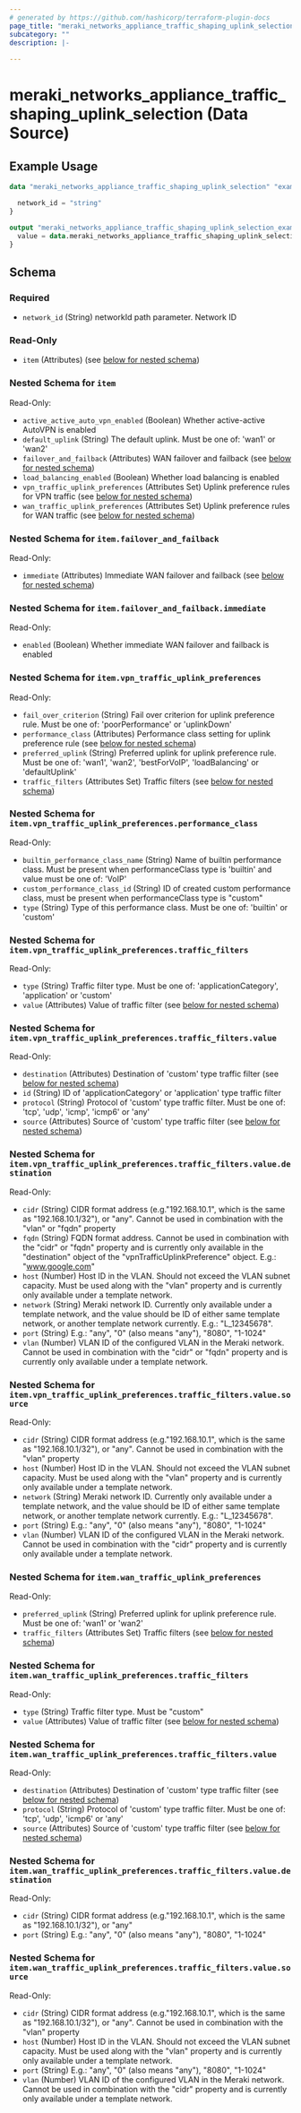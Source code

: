 ```yaml
---
# generated by https://github.com/hashicorp/terraform-plugin-docs
page_title: "meraki_networks_appliance_traffic_shaping_uplink_selection Data Source - terraform-provider-meraki"
subcategory: ""
description: |-
  
---
```


# meraki_networks_appliance_traffic_shaping_uplink_selection (Data Source)



## Example Usage

```terraform
data "meraki_networks_appliance_traffic_shaping_uplink_selection" "example" {

  network_id = "string"
}

output "meraki_networks_appliance_traffic_shaping_uplink_selection_example" {
  value = data.meraki_networks_appliance_traffic_shaping_uplink_selection.example.item
}
```

<!-- schema generated by tfplugindocs -->
## Schema

### Required

- `network_id` (String) networkId path parameter. Network ID

### Read-Only

- `item` (Attributes) (see [below for nested schema](#nestedatt--item))

<a id="nestedatt--item"></a>
### Nested Schema for `item`

Read-Only:

- `active_active_auto_vpn_enabled` (Boolean) Whether active-active AutoVPN is enabled
- `default_uplink` (String) The default uplink. Must be one of: 'wan1' or 'wan2'
- `failover_and_failback` (Attributes) WAN failover and failback (see [below for nested schema](#nestedatt--item--failover_and_failback))
- `load_balancing_enabled` (Boolean) Whether load balancing is enabled
- `vpn_traffic_uplink_preferences` (Attributes Set) Uplink preference rules for VPN traffic (see [below for nested schema](#nestedatt--item--vpn_traffic_uplink_preferences))
- `wan_traffic_uplink_preferences` (Attributes Set) Uplink preference rules for WAN traffic (see [below for nested schema](#nestedatt--item--wan_traffic_uplink_preferences))

<a id="nestedatt--item--failover_and_failback"></a>
### Nested Schema for `item.failover_and_failback`

Read-Only:

- `immediate` (Attributes) Immediate WAN failover and failback (see [below for nested schema](#nestedatt--item--failover_and_failback--immediate))

<a id="nestedatt--item--failover_and_failback--immediate"></a>
### Nested Schema for `item.failover_and_failback.immediate`

Read-Only:

- `enabled` (Boolean) Whether immediate WAN failover and failback is enabled



<a id="nestedatt--item--vpn_traffic_uplink_preferences"></a>
### Nested Schema for `item.vpn_traffic_uplink_preferences`

Read-Only:

- `fail_over_criterion` (String) Fail over criterion for uplink preference rule. Must be one of: 'poorPerformance' or 'uplinkDown'
- `performance_class` (Attributes) Performance class setting for uplink preference rule (see [below for nested schema](#nestedatt--item--vpn_traffic_uplink_preferences--performance_class))
- `preferred_uplink` (String) Preferred uplink for uplink preference rule. Must be one of: 'wan1', 'wan2', 'bestForVoIP', 'loadBalancing' or 'defaultUplink'
- `traffic_filters` (Attributes Set) Traffic filters (see [below for nested schema](#nestedatt--item--vpn_traffic_uplink_preferences--traffic_filters))

<a id="nestedatt--item--vpn_traffic_uplink_preferences--performance_class"></a>
### Nested Schema for `item.vpn_traffic_uplink_preferences.performance_class`

Read-Only:

- `builtin_performance_class_name` (String) Name of builtin performance class. Must be present when performanceClass type is 'builtin' and value must be one of: 'VoIP'
- `custom_performance_class_id` (String) ID of created custom performance class, must be present when performanceClass type is "custom"
- `type` (String) Type of this performance class. Must be one of: 'builtin' or 'custom'


<a id="nestedatt--item--vpn_traffic_uplink_preferences--traffic_filters"></a>
### Nested Schema for `item.vpn_traffic_uplink_preferences.traffic_filters`

Read-Only:

- `type` (String) Traffic filter type. Must be one of: 'applicationCategory', 'application' or 'custom'
- `value` (Attributes) Value of traffic filter (see [below for nested schema](#nestedatt--item--vpn_traffic_uplink_preferences--traffic_filters--value))

<a id="nestedatt--item--vpn_traffic_uplink_preferences--traffic_filters--value"></a>
### Nested Schema for `item.vpn_traffic_uplink_preferences.traffic_filters.value`

Read-Only:

- `destination` (Attributes) Destination of 'custom' type traffic filter (see [below for nested schema](#nestedatt--item--vpn_traffic_uplink_preferences--traffic_filters--value--destination))
- `id` (String) ID of 'applicationCategory' or 'application' type traffic filter
- `protocol` (String) Protocol of 'custom' type traffic filter. Must be one of: 'tcp', 'udp', 'icmp', 'icmp6' or 'any'
- `source` (Attributes) Source of 'custom' type traffic filter (see [below for nested schema](#nestedatt--item--vpn_traffic_uplink_preferences--traffic_filters--value--source))

<a id="nestedatt--item--vpn_traffic_uplink_preferences--traffic_filters--value--destination"></a>
### Nested Schema for `item.vpn_traffic_uplink_preferences.traffic_filters.value.destination`

Read-Only:

- `cidr` (String) CIDR format address (e.g."192.168.10.1", which is the same as "192.168.10.1/32"), or "any". Cannot be used in combination with the "vlan" or "fqdn" property
- `fqdn` (String) FQDN format address. Cannot be used in combination with the "cidr" or "fqdn" property and is currently only available in the "destination" object of the "vpnTrafficUplinkPreference" object. E.g.: "www.google.com"
- `host` (Number) Host ID in the VLAN. Should not exceed the VLAN subnet capacity. Must be used along with the "vlan" property and is currently only available under a template network.
- `network` (String) Meraki network ID. Currently only available under a template network, and the value should be ID of either same template network, or another template network currently. E.g.: "L_12345678".
- `port` (String) E.g.: "any", "0" (also means "any"), "8080", "1-1024"
- `vlan` (Number) VLAN ID of the configured VLAN in the Meraki network. Cannot be used in combination with the "cidr" or "fqdn" property and is currently only available under a template network.


<a id="nestedatt--item--vpn_traffic_uplink_preferences--traffic_filters--value--source"></a>
### Nested Schema for `item.vpn_traffic_uplink_preferences.traffic_filters.value.source`

Read-Only:

- `cidr` (String) CIDR format address (e.g."192.168.10.1", which is the same as "192.168.10.1/32"), or "any". Cannot be used in combination with the "vlan" property
- `host` (Number) Host ID in the VLAN. Should not exceed the VLAN subnet capacity. Must be used along with the "vlan" property and is currently only available under a template network.
- `network` (String) Meraki network ID. Currently only available under a template network, and the value should be ID of either same template network, or another template network currently. E.g.: "L_12345678".
- `port` (String) E.g.: "any", "0" (also means "any"), "8080", "1-1024"
- `vlan` (Number) VLAN ID of the configured VLAN in the Meraki network. Cannot be used in combination with the "cidr" property and is currently only available under a template network.





<a id="nestedatt--item--wan_traffic_uplink_preferences"></a>
### Nested Schema for `item.wan_traffic_uplink_preferences`

Read-Only:

- `preferred_uplink` (String) Preferred uplink for uplink preference rule. Must be one of: 'wan1' or 'wan2'
- `traffic_filters` (Attributes Set) Traffic filters (see [below for nested schema](#nestedatt--item--wan_traffic_uplink_preferences--traffic_filters))

<a id="nestedatt--item--wan_traffic_uplink_preferences--traffic_filters"></a>
### Nested Schema for `item.wan_traffic_uplink_preferences.traffic_filters`

Read-Only:

- `type` (String) Traffic filter type. Must be "custom"
- `value` (Attributes) Value of traffic filter (see [below for nested schema](#nestedatt--item--wan_traffic_uplink_preferences--traffic_filters--value))

<a id="nestedatt--item--wan_traffic_uplink_preferences--traffic_filters--value"></a>
### Nested Schema for `item.wan_traffic_uplink_preferences.traffic_filters.value`

Read-Only:

- `destination` (Attributes) Destination of 'custom' type traffic filter (see [below for nested schema](#nestedatt--item--wan_traffic_uplink_preferences--traffic_filters--value--destination))
- `protocol` (String) Protocol of 'custom' type traffic filter. Must be one of: 'tcp', 'udp', 'icmp6' or 'any'
- `source` (Attributes) Source of 'custom' type traffic filter (see [below for nested schema](#nestedatt--item--wan_traffic_uplink_preferences--traffic_filters--value--source))

<a id="nestedatt--item--wan_traffic_uplink_preferences--traffic_filters--value--destination"></a>
### Nested Schema for `item.wan_traffic_uplink_preferences.traffic_filters.value.destination`

Read-Only:

- `cidr` (String) CIDR format address (e.g."192.168.10.1", which is the same as "192.168.10.1/32"), or "any"
- `port` (String) E.g.: "any", "0" (also means "any"), "8080", "1-1024"


<a id="nestedatt--item--wan_traffic_uplink_preferences--traffic_filters--value--source"></a>
### Nested Schema for `item.wan_traffic_uplink_preferences.traffic_filters.value.source`

Read-Only:

- `cidr` (String) CIDR format address (e.g."192.168.10.1", which is the same as "192.168.10.1/32"), or "any". Cannot be used in combination with the "vlan" property
- `host` (Number) Host ID in the VLAN. Should not exceed the VLAN subnet capacity. Must be used along with the "vlan" property and is currently only available under a template network.
- `port` (String) E.g.: "any", "0" (also means "any"), "8080", "1-1024"
- `vlan` (Number) VLAN ID of the configured VLAN in the Meraki network. Cannot be used in combination with the "cidr" property and is currently only available under a template network.
